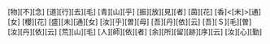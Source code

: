[物][不][念] [道][行][去][毛] [青][山][乎] [振][放][見][者] [茵][花] [香]<[未]>[通][女] [櫻][花] [盛][未][通][女] [汝][乎][曽][母] [吾][丹][依][云] [吾][Ｓ][毛][曽] [汝][丹][依][云] [荒][山][毛] [人][師][依][者] [余][所][留][跡][序][云] [汝][心][勤]
